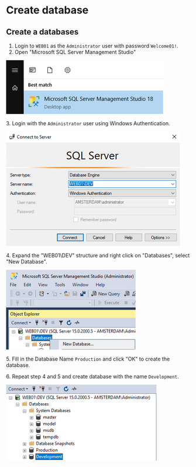 # Create database

## Create a databases

1. Login to `WEB01` as the `Administrator` user with password `Welcome01!`.
2. Open "Microsoft SQL Server Management Studio"

![](<../../../../.gitbook/assets/image (28) (1) (1) (1) (1) (1) (1).png>)

3\. Login with the `Administrator` user using Windows Authentication.

![](<../../../../.gitbook/assets/image (1) (1) (1) (1) (1) (1) (1).png>)

4\. Expand the "WEB01\DEV" structure and right click on "Databases", select "New Database".

![](<../../../../.gitbook/assets/image (42) (1) (1) (1) (1).png>)

5\. Fill in the Database Name `Production` and click "OK" to create the database.

6\. Repeat step 4 and 5 and create database with the name `Development`.

![](<../../../../.gitbook/assets/image (65) (1) (1) (1) (1) (1) (1) (1).png>)
